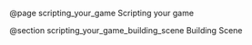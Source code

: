 @page scripting_your_game Scripting your game

@section scripting_your_game_building_scene Building Scene

